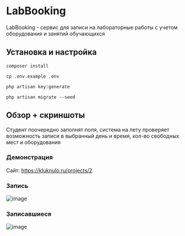# LabBooking
LabBooking - сервис для записи на лабораторные работы с учетом оборудования и занятий обучающихся

## Установка и настройка

```composer install```

```cp .env.example .env```

```php artisan key:generate```

```php artisan migrate --seed```

## Обзор + скриншоты

Студент поочередно заполнят поля, система на лету проверяет возможность записи в выбранный день и время, кол-во свободных мест и оборудования

### Демонстрация

Сайт: https://kluknulo.ru/projects/2


### Запись
![image](https://github.com/kluknulo-star/LabBooking/assets/81085234/26bb5830-53ec-4d6a-949a-7a38f105b8ad)

### Записавшиеся
![image](https://github.com/kluknulo-star/LabBooking/assets/81085234/820e7714-e14b-44ff-8c02-5e98e2b6b871)





